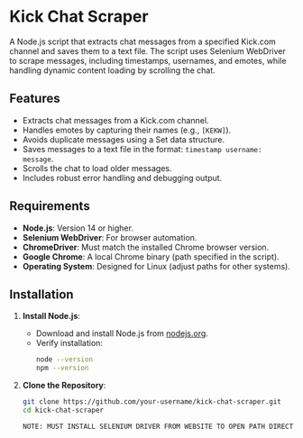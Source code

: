 # Kick Chat Scraper

A Node.js script that extracts chat messages from a specified Kick.com channel and saves them to a text file. The script uses Selenium WebDriver to scrape messages, including timestamps, usernames, and emotes, while handling dynamic content loading by scrolling the chat.

## Features
- Extracts chat messages from a Kick.com channel.
- Handles emotes by capturing their names (e.g., `[KEKW]`).
- Avoids duplicate messages using a Set data structure.
- Saves messages to a text file in the format: `timestamp username: message`.
- Scrolls the chat to load older messages.
- Includes robust error handling and debugging output.

## Requirements
- **Node.js**: Version 14 or higher.
- **Selenium WebDriver**: For browser automation.
- **ChromeDriver**: Must match the installed Chrome browser version.
- **Google Chrome**: A local Chrome binary (path specified in the script).
- **Operating System**: Designed for Linux (adjust paths for other systems).

## Installation

1. **Install Node.js**:
   - Download and install Node.js from [nodejs.org](https://nodejs.org).
   - Verify installation:
     ```bash
     node --version
     npm --version
     ```

2. **Clone the Repository**:
   ```bash
   git clone https://github.com/your-username/kick-chat-scraper.git
   cd kick-chat-scraper

   NOTE: MUST INSTALL SELENIUM DRIVER FROM WEBSITE TO OPEN PATH DIRECTORY
